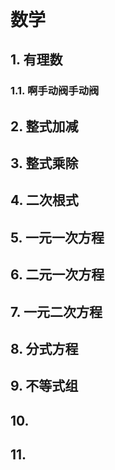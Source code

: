 <header>
       
</header>

# 数学

## 1. 有理数
### 1.1. 啊手动阀手动阀
## 2. 整式加减
## 3. 整式乘除
## 4. 二次根式
## 5. 一元一次方程
## 6. 二元一次方程
## 7. 一元二次方程
## 8. 分式方程
## 9. 不等式组
## 10. 
## 11. 
